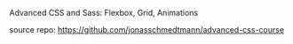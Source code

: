 Advanced CSS and Sass: Flexbox, Grid, Animations

source repo: https://github.com/jonasschmedtmann/advanced-css-course